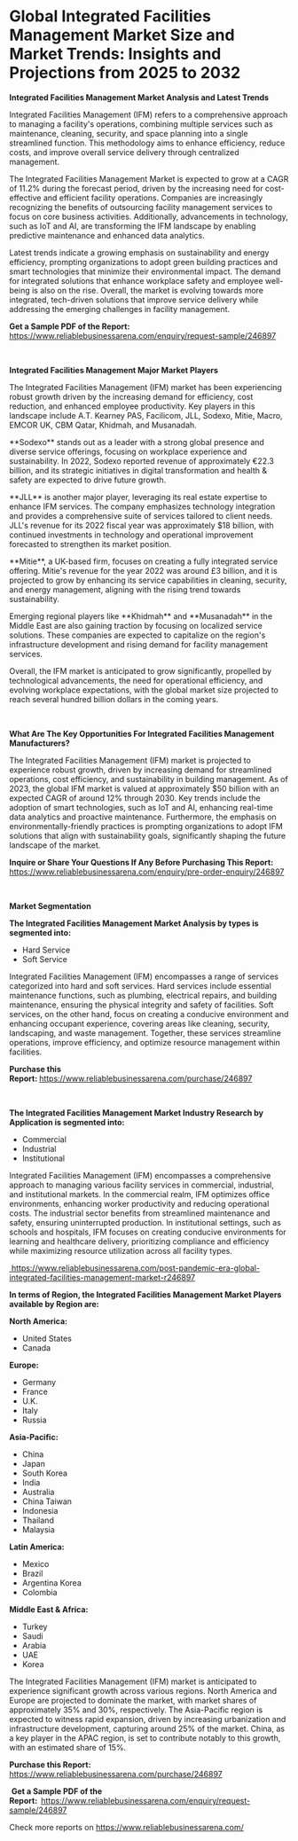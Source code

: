 <p><h1>Global Integrated Facilities Management Market Size and Market Trends: Insights and Projections from 2025 to 2032</h1></p><p><strong>Integrated Facilities Management Market Analysis and Latest Trends</strong></p>
<p><p>Integrated Facilities Management (IFM) refers to a comprehensive approach to managing a facility's operations, combining multiple services such as maintenance, cleaning, security, and space planning into a single streamlined function. This methodology aims to enhance efficiency, reduce costs, and improve overall service delivery through centralized management.</p><p>The Integrated Facilities Management Market is expected to grow at a CAGR of 11.2% during the forecast period, driven by the increasing need for cost-effective and efficient facility operations. Companies are increasingly recognizing the benefits of outsourcing facility management services to focus on core business activities. Additionally, advancements in technology, such as IoT and AI, are transforming the IFM landscape by enabling predictive maintenance and enhanced data analytics.</p><p>Latest trends indicate a growing emphasis on sustainability and energy efficiency, prompting organizations to adopt green building practices and smart technologies that minimize their environmental impact. The demand for integrated solutions that enhance workplace safety and employee well-being is also on the rise. Overall, the market is evolving towards more integrated, tech-driven solutions that improve service delivery while addressing the emerging challenges in facility management.</p></p>
<p><strong>Get a Sample PDF of the Report:&nbsp;</strong> <a href="https://www.reliablebusinessarena.com/enquiry/request-sample/246897?utm_campaign=3017&utm_medium=2&utm_source=Github&utm_content=ia&utm_term=02042025&utm_id=integrated-facilities-management">https://www.reliablebusinessarena.com/enquiry/request-sample/246897</a></p>
<p>&nbsp;</p>
<p><strong>Integrated Facilities Management Major Market Players</strong></p>
<p><p>The Integrated Facilities Management (IFM) market has been experiencing robust growth driven by the increasing demand for efficiency, cost reduction, and enhanced employee productivity. Key players in this landscape include A.T. Kearney PAS, Facilicom, JLL, Sodexo, Mitie, Macro, EMCOR UK, CBM Qatar, Khidmah, and Musanadah.</p><p>**Sodexo** stands out as a leader with a strong global presence and diverse service offerings, focusing on workplace experience and sustainability. In 2022, Sodexo reported revenue of approximately €22.3 billion, and its strategic initiatives in digital transformation and health & safety are expected to drive future growth.</p><p>**JLL** is another major player, leveraging its real estate expertise to enhance IFM services. The company emphasizes technology integration and provides a comprehensive suite of services tailored to client needs. JLL's revenue for its 2022 fiscal year was approximately $18 billion, with continued investments in technology and operational improvement forecasted to strengthen its market position.</p><p>**Mitie**, a UK-based firm, focuses on creating a fully integrated service offering. Mitie's revenue for the year 2022 was around £3 billion, and it is projected to grow by enhancing its service capabilities in cleaning, security, and energy management, aligning with the rising trend towards sustainability.</p><p>Emerging regional players like **Khidmah** and **Musanadah** in the Middle East are also gaining traction by focusing on localized service solutions. These companies are expected to capitalize on the region's infrastructure development and rising demand for facility management services.</p><p>Overall, the IFM market is anticipated to grow significantly, propelled by technological advancements, the need for operational efficiency, and evolving workplace expectations, with the global market size projected to reach several hundred billion dollars in the coming years.</p></p>
<p>&nbsp;</p>
<p><strong>What Are The Key Opportunities For Integrated Facilities Management Manufacturers?</strong></p>
<p><p>The Integrated Facilities Management (IFM) market is projected to experience robust growth, driven by increasing demand for streamlined operations, cost efficiency, and sustainability in building management. As of 2023, the global IFM market is valued at approximately $50 billion with an expected CAGR of around 12% through 2030. Key trends include the adoption of smart technologies, such as IoT and AI, enhancing real-time data analytics and proactive maintenance. Furthermore, the emphasis on environmentally-friendly practices is prompting organizations to adopt IFM solutions that align with sustainability goals, significantly shaping the future landscape of the market.</p></p>
<p><strong>Inquire or Share Your Questions If Any Before Purchasing This Report:</strong> <a href="https://www.reliablebusinessarena.com/enquiry/pre-order-enquiry/246897?utm_campaign=3017&utm_medium=2&utm_source=Github&utm_content=ia&utm_term=02042025&utm_id=integrated-facilities-management">https://www.reliablebusinessarena.com/enquiry/pre-order-enquiry/246897</a></p>
<p>&nbsp;</p>
<p><strong>Market Segmentation</strong></p>
<p><strong>The Integrated Facilities Management Market Analysis by types is segmented into:</strong></p>
<p><ul><li>Hard Service</li><li>Soft Service</li></ul></p>
<p><p>Integrated Facilities Management (IFM) encompasses a range of services categorized into hard and soft services. Hard services include essential maintenance functions, such as plumbing, electrical repairs, and building maintenance, ensuring the physical integrity and safety of facilities. Soft services, on the other hand, focus on creating a conducive environment and enhancing occupant experience, covering areas like cleaning, security, landscaping, and waste management. Together, these services streamline operations, improve efficiency, and optimize resource management within facilities.</p></p>
<p><strong>Purchase this Report:&nbsp;</strong><a href="https://www.reliablebusinessarena.com/purchase/246897?utm_campaign=3017&utm_medium=2&utm_source=Github&utm_content=ia&utm_term=02042025&utm_id=integrated-facilities-management">https://www.reliablebusinessarena.com/purchase/246897</a></p>
<p>&nbsp;</p>
<p><strong>The Integrated Facilities Management Market Industry Research by Application is segmented into:</strong></p>
<p><ul><li>Commercial</li><li>Industrial</li><li>Institutional</li></ul></p>
<p><p>Integrated Facilities Management (IFM) encompasses a comprehensive approach to managing various facility services in commercial, industrial, and institutional markets. In the commercial realm, IFM optimizes office environments, enhancing worker productivity and reducing operational costs. The industrial sector benefits from streamlined maintenance and safety, ensuring uninterrupted production. In institutional settings, such as schools and hospitals, IFM focuses on creating conducive environments for learning and healthcare delivery, prioritizing compliance and efficiency while maximizing resource utilization across all facility types.</p></p>
<p><a href="https://www.reliablebusinessarena.com/post-pandemic-era-global-integrated-facilities-management-market-r246897?utm_campaign=3017&utm_medium=2&utm_source=Github&utm_content=ia&utm_term=02042025&utm_id=integrated-facilities-management">&nbsp;https://www.reliablebusinessarena.com/post-pandemic-era-global-integrated-facilities-management-market-r246897</a></p>
<p><strong>In terms of Region, the Integrated Facilities Management Market Players available by Region are:</strong></p>
<p>
    <p> <strong> North America: </strong>
        <ul>
            <li>United States</li>
            <li>Canada</li>
        </ul>
        </p> 
    <p> <strong> Europe: </strong>
        <ul>
            <li>Germany</li>
            <li>France</li>
            <li>U.K.</li>
            <li>Italy</li>
            <li>Russia</li>
        </ul>
        </p> 
    <p> <strong> Asia-Pacific: </strong>
        <ul>
            <li>China</li>
            <li>Japan</li>
            <li>South Korea</li>
            <li>India</li>
            <li>Australia</li>
            <li>China Taiwan</li>
            <li>Indonesia</li>
            <li>Thailand</li>
            <li>Malaysia</li>
        </ul>
        </p> 
    <p> <strong> Latin America: </strong>
        <ul>
            <li>Mexico</li>
            <li>Brazil</li>
            <li>Argentina Korea</li>
            <li>Colombia</li>
        </ul>
        </p> 
    <p> <strong> Middle East & Africa: </strong>
        <ul>
            <li>Turkey</li>
            <li>Saudi</li>
            <li>Arabia</li>
            <li>UAE</li>
            <li>Korea</li>
        </ul>
    </p>
    </p>
<p><p>The Integrated Facilities Management (IFM) market is anticipated to experience significant growth across various regions. North America and Europe are projected to dominate the market, with market shares of approximately 35% and 30%, respectively. The Asia-Pacific region is expected to witness rapid expansion, driven by increasing urbanization and infrastructure development, capturing around 25% of the market. China, as a key player in the APAC region, is set to contribute notably to this growth, with an estimated share of 15%.</p></p>
<p><strong>Purchase this Report: </strong><a href="https://www.reliablebusinessarena.com/purchase/246897?utm_campaign=3017&utm_medium=2&utm_source=Github&utm_content=ia&utm_term=02042025&utm_id=integrated-facilities-management">https://www.reliablebusinessarena.com/purchase/246897</a></p>
<p>&nbsp;<strong>Get a Sample PDF of the Report:&nbsp;&nbsp;</strong><a href="https://www.reliablebusinessarena.com/enquiry/request-sample/246897?utm_campaign=3017&utm_medium=2&utm_source=Github&utm_content=ia&utm_term=02042025&utm_id=integrated-facilities-management">https://www.reliablebusinessarena.com/enquiry/request-sample/246897</a></p>
<p><strong></strong></p>
<p>Check more reports on <a href="https://www.reliablebusinessarena.com/?utm_campaign=3017&utm_medium=2&utm_source=Github&utm_content=ia&utm_term=02042025&utm_id=integrated-facilities-management">https://www.reliablebusinessarena.com/</a></p>